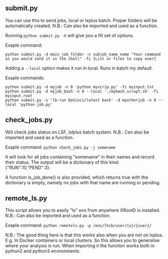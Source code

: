 ## submit.py

You can use this to send jobs, local or lxplus batch. Proper folders will be automatically created. N.B.: Can also be imported and used as a function.

Running ```python submit.py -h``` will give you a fill set of options.

Exaple command:

```
python submit.py -d main_job_folder -n subjob_name_name "Your command as you would send it in the shell" -fi [List or files to copy over]
```

Adding a ```--local``` option makes it run in local. Runs in batch my default.

Exaple commands:

```
python submit.py -d myjob -n 0 'python myscrip.py' -fi myinput.txt
python submit.py -d myjob_bash -n 0 --local './mybash_scrupt.sh' -fi myinput.root
python submit.py -s 'lb-run DaVinci/latest bash' -d myotherjob -n 0 --local 'python job.py'
```

## check_jobs.py

Will check jobs status on LSF, lxlplus batch system. N.B.: Can also be imported and used as a function.

Exaple command: ```python check_jobs.py -j somename```

It will look for all jobs containing "somename" in their names and record their status. The output will be a dictionary of this kind: {"RUN":10,"PEND":3}.

A function is_job_done() is also provided, which returns true with the dictionary is empty, namely no jobs with that name are running or pending.

## remote_ls.py

This script allows you to easily "ls" eos from anywhere XRootD is installed. N.B.: Can also be imported and used as a function.

Exaple command: ```python remotels.py -p /eos/lhcb/user/{u}/{user}/```

N.B.: The good thing here is that this works also when you are not on lxplus. E.g. In Docker containers or local clusters. So this allows you to generalise where your analysis is run. When importing it the function works both in python2 and python3 environments.




